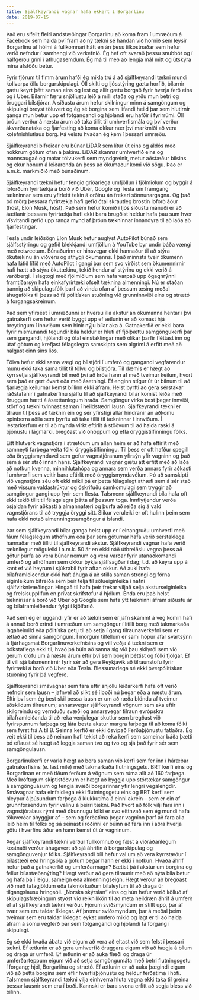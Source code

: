 ```yaml
---
title: Sjálfkeyrandi vagnar hafa ekkert í Borgarlínu
date: 2019-07-15
---
```


Það eru sífellt fleiri andstæðingar Borgarlínu að koma fram í umræðum á Facebook sem halda því fram
að ný tækni sé handan við hornið sem leysir Borgarlínu af hólmi á fullkomnari hátt en án þess
tilkostnaðar sem hefur verið nefndur í samhengi við verkefnið. Ég hef oft svarað þessu snubbót og í
hálfgerðu gríni í athugasemdum. Ég má til með að lengja mál mitt og útskýra mína afstöðu betur.

Fyrir fjórum til fimm árum hafði ég mikla trú á að sjálfkeyrandi tækni mundi kollvarpa öllu
borgarskipulagi. Öll skilti og ljósstýring gætu horfið, bílarnir gætu keyrt þétt saman eins og lest
og allir gætu borgað fyrir hverja ferð eins og í Uber. Bílarnir færu snjöllustu leið á milli staða
og yrðu mun betri og öruggari bílstjórar. Á síðustu árum hefur skilningur minn á samgöngum og
skipulagi breyst töluvert og ég sé borgina sem lifandi heild þar sem hlutirnir ganga mun betur upp
ef fótgangandi og hjólandi eru hafðir í fyrirrúmi. Öll þróun verður á næstu árum að taka tillit til
umhverfismála og því verður ákvarðanataka og fjárfesting að koma okkur nær því markmiði að vera
kolefnishlutlaus borg. Þá veistu hvaðan ég kem í þessari umræðu.

Sjálfkeyrandi bifreiðar eru búnar LiDAR sem lítur út eins og áldós með nokkrum götum ofan á þakinu.
LiDAR skannar umhverfið eins og mannsaugað og matar tölvukerfi sem myndgreinir, metur aðstæður
bílsins og ekur honum á leiðarenda án þess að ökumaður komi við sögu. Það er a.m.k. markmiðið með
búnaðinum.

Sjálfkeyrandi tækni hefur fengið gríðarlega umfjöllun í fjölmiðlum og byggir á loforðum fyrirtækja á
borð við Uber, Google og Tesla um framgang tækninnar sem eru yfirleitt tekin á orðinu án frekari
sönnunargagna. Og það þó mörg þessara fyrirtækja hafi gefið ótal skrautleg brostin loforð áður
(hóst, Elon Musk, hóst). Það sem hefur komið í ljós síðustu mánuði er að áætlanir þessara fyrirtækja
hafi ekki bara brugðist heldur hafa þau sum hver vísvitandi gefið upp ranga mynd af þróun tækninnar
innandyra til að laða að fjárfestingar.

Tesla undir leiðsögn Elon Musk hefur auglýst AutoPilot búnað sem sjálfsstýringu og gefið blekkjandi
umfjöllun á YouTube byr undir báða vængi með retweetum. Búnaðurinn er hinsvegar ekki hannaður til að
stýra ökutækinu án viðveru og athygli ökumanns. Í það minnsta tveir ökumenn hafa látið lífið með
AutoPilot í gangi þar sem svo virðist sem ökumennirnir hafi hætt að stýra ökutækinu, tekið hendur af
stýrinu og ekki verið á varðbergi. Í slagtogi með fjölmiðlum sem hafa varpað upp ógagnrýnni
framtíðarsýn hafa einkafyrirtæki ofselt tæknina almenningi. Nú er staðan þannig að skipulagsfólk
þarf að vinda ofan af þessum æsing meðal áhugafólks til þess að fá pólitískan stuðning við
grunninnviði eins og strætó á forgangsakreinum.

Það sem yfirsést í umræðunni er hversu illa akstur án ökumanna hentar í því gatnakerfi sem hefur
verið byggt upp ef ætlunin er að komast hjá breytingum í innviðum sem hinir nýju bílar aka á.
Gatnakerfið er ekki bara fyrir mismunandi tegundir bíla heldur er hluti af fjölþættu samgöngukerfi
þar sem gangandi, hjólandi og ótal einstaklingar með ólíkar þarfir fléttast inn og útaf götum og
krefjast félagslegra samskipta sem algrími á erfitt með að nálgast einn síns liðs.

Tölva hefur ekki sama vægi og bílstjóri í umferð og gangandi vegfarendur munu ekki taka sama tillit
til tölvu og bílstjóra. Til dæmis er hægt að kyrrsetja sjálfkeyrandi bíl með því að króa hann af með
tveimur keilum, hvort sem það er gert óvart eða með ásetningi. Ef enginn stígur út úr bílnum til að
fjarlægja keilurnar kemst bíllinn ekki áfram. Helst þyrfti að gera sérstakar ráðstafanir í
gatnakerfinu sjálfu til að sjálfkeyrandi bílar komist leiða með öruggum hætti á ásættanlegum hraða.
Samgöngur virka best þegar innviði, störf og tækni tvinnast saman í heildstæðri lausn. Sjálfkeyrandi
tækni er tilraun til þess að tæknin ein og sér yfirstígi allar hindranir án aðkomu opinberra aðila
sem þyrftu að taka tillit til tækninnar í innviðum. Í lestarkerfum er til að mynda virkt eftirlit á
stöðvum til að halda raski á þjónustu í lágmarki, bregðast við óhöppum og efla öryggistilfinningu
fólks.

Eitt hlutverk vagnstjóra í strætóum um allan heim er að hafa eftirlit með samneyti farþega veita
fólki öryggistilfinningu. Til þess er oft hafður spegill eða öryggismyndavél sem gefur vagnstjóranum
yfirsýn yfir vagninn og það sem á sér stað innan hans. Sjálfkeyrandi vagnar gætu átt erfitt með að
laða að notkun kvenna, minnihlutahópa og annara sem verða annars fyrir aðkasti í umhverfi sem veitir
bara eftirlit með öryggismyndavélum. Þó að samskipti við vagnstjóra séu oft ekki mikil þá er þetta
félagslegt athæfi sem á sér stað með vissum valdastrúktur og óskrifuðu samkomulagi sem tryggir að
samgöngur gangi upp fyrir sem flesta. Talsmenn sjálfkeyrandi bíla hafa oft ekki tekið tillit til
félagslegra þátta af þessum toga. Innflytjendur verða ósjaldan fyrir aðkasti á almannafæri og þurfa
að reiða sig á vald vagnstjórans til að tryggja öryggi sitt. Slíkur veruleiki er oft hulinn þeim sem
hafa ekki notað almenningssamgöngur á Íslandi.

Þar sem sjálfkeyrandi bílar ganga helst upp er í einangruðu umhverfi með fáum félagslegum athöfnum
eða þar sem göturnar hafa verið sérstaklega hannaðar með tilliti til sjálfkeyrandi akstur.
Sjálfkeyrandi vagnar hafa verið tæknilegur möguleiki í a.m.k. 50 ár en ekki náð útbreiðslu vegna
þess að götur þurfa að vera búnar nemum og vera varðar fyrir utanaðkomandi umferð og athöfnum sem
okkur þykja sjálfsagðar í dag; t.d. að keyra upp á kant ef við heyrum í sjúkrabíl fyrir aftan okkur.
Að auki hafa bílaframleiðendur ekki haft áhuga á að stilla saman strengi og fórna eiginleikum
bifreiða sem þeir telja til sölueiginleika í nafni sjálfvirknivæðingar. Hingað til hafa þeir frekar
viljað selja aksturseiginleika og frelsisupplifun en prívat skrifstofur á hjólum. Enda eru það helst
tæknirisar á borð við Uber og Google sem hafa ýtt tækninni áfram síðustu ár og bílaframleiðendur
fylgt í kjölfarið.

Það sem ég er uggandi yfir er að tækni sem er jafn skammt á veg komin hafi á annað borð erindi í
umræðum um samgöngur í lítilli borg með takmarkaða lagaheimild eða pólitíska getu til að setja í
gang tilraunaverkefni sem er ætlað að sinna samgöngum. Í mörgum tilfellum er sami hópur afar
svartsýnn á fjárhagsmat Borgarlínuverkefnisins og vill veðja á tækni sem er bókstaflega ekki til,
hvað þá búin að sanna sig við þau skilyrði sem við gerum kröfu um á næstu árum eftir því sem borgin
þéttist og fólki fjölgar. Ef til vill sjá talsmennirnir fyrir sér að gera Reykjavík að tilraunstofu
fyrir fyrirtæki á borð við Uber eða Tesla. Blessunarlega sé ekki þverpólitískan stuðning fyrir þá
vegferð.

Sjálfkeyrandi smávagnar sem fara eftir snjöllu leiðarkerfi hafa oft verið nefndir sem lausn –
jafnvel að slíkt sé í boði nú þegar eða á næstu árum. Eftir því sem ég best skil þessa lausn er um
að ræða blöndu af tveimur aðskildum tilraunum; annarsvegar sjálfkeyrandi vögnum sem aka eftir
skilgreindu og vernduðu svæði og annarsvegar tilraun evrópskra bílaframleiðanda til að reka
venjulegar skutlur sem bregðast við fyrirspurnum farþega og láta besta akstur margra farþega til að
koma fólki sem fyrst frá A til B. Seinna kerfið er ekki ósvipað Ferðaþjónustu fatlaðra. Ég veit ekki
til þess að neinum hafi tekist að reka kerfi sem sameinar báða þætti þó eflaust sé hægt að leggja
saman tvo og tvo og sjá það fyrir sér sem samgöngulausn.

Borgarlínukerfi er varla hægt að bera saman við kerfi sem fer inn í háræðar gatnakerfisins (e. last
mile) með takmarkaða flutningsgetu. BRT kerfi eins og Borgarlínan er með tíðum ferðum á vögnum sem
rúma allt að 160 farþega. Með kröftugum skiptistöðvum er hægt að byggja upp stórtækar samgöngur á
samgönguásum og tengja svæði borgarinnar yfir lengri vegalengdir. Smávagnar hafa einfaldlega ekki
flutningsgetu eins og BRT kerfi sem hleypur á þúsundum farþega á klukkutíma á einni akrein – sem er
ein af grunnforsendum fyrir valinu á þeirri tækni. Það hvort að fólk vilji fara inn í vagnstjóralaus
rými með ókunnugu fólki er svo eitthvað sem ég mundi hafa töluverðar áhyggjur af – sem og ferðatíma
þegar vagninn þarf að fara alla leið heim til fólks og sá seinast í röðinni er búinn að fara inn í
aðra hverja götu í hverfinu áður en hann kemst út úr vagninum.

Þegar sjálfkeyrandi tækni verður fullkomnuð og fæst á viðráðanlegum kostnaði verður áhugavert að sjá
áhrifin á borgarskipulag og samgönguvenjur fólks. Sjálfkeyrandi bíll hefur val um að vera kyrrstæður
í bílastæði eða hringsóla á götum þegar hann er ekki í notkun. Hvaða áhrif hefur það á gatnakerfið
og umferðarmagn? Bætist þá í akstur um borgina og fellur bílastæðanýting? Hægt verður að gera
tilraunir með að nýta bíla betur og hafa þá í leigu, sameign eða almenningseign. Hægt verður að
bregðast við með tafagjöldum eða takmörkuðum bílaleyfum til að draga úr tilgangslausu hringsóli.
„Norska skýrslan“ eins og hún hefur verið kölluð af skipulagsfræðingum styðst við reiknilíkön til að
meta heildræn áhrif á umferð ef af sjálfkeyrandi tækni verður. Fjórum sviðsmyndum er stillt upp, þar
af tvær sem eru taldar líklegar. Af þremur sviðsmyndum, þar á meðal þeim tveimur sem eru taldar
líklegar, eykst umferð mikið og lagt er til að halda áfram á sömu vegferð þar sem fótgangandi og
hjólandi fá forgang í skipulagi.

Ég sé ekki hvaða ábata við eigum að vera að eltast við sem felst í þessari tækni. Ef ætlunin er að
gera umhverfið öruggara eigum við að hægja á bílum og draga úr umferð. Ef ætlunin er að auka flæði
og draga úr umferðarteppum eigum við að setja samgöngumáta með betri flutningsgetu í forgang; hjól,
Borgarlínu og strætó. Ef ætlunin er að auka þægindi eigum við að þétta borgina sem eflir
hverfisþjónustu og heldur ferðatíma í hófi. Talsmenn sjálfkeyrandi tækni vilja einhverra hluta vegna
ekki taka til greina þessar lausnir sem eru í boði. Kannski er bara svona erfitt að segja bless við
bílinn.
